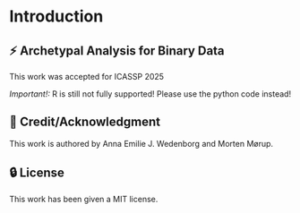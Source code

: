 # Introduction

## :zap: Archetypal Analysis for Binary Data 
This work was accepted for ICASSP 2025

*Important!:* R is still not fully supported! Please use the python code instead!

## :star2: Credit/Acknowledgment
This work is authored by Anna Emilie J. Wedenborg and Morten Mørup.


##  :lock: License
This work has been given a MIT license.
